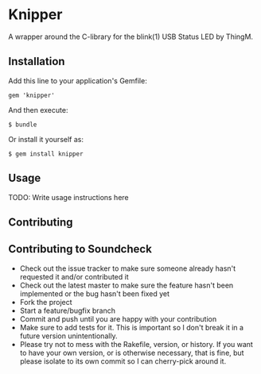 # Knipper

A wrapper around the C-library for the blink(1) USB Status LED by ThingM. 

## Installation

Add this line to your application's Gemfile:

    gem 'knipper'

And then execute:

    $ bundle

Or install it yourself as:

    $ gem install knipper

## Usage

TODO: Write usage instructions here

## Contributing

## Contributing to Soundcheck
 
* Check out the issue tracker to make sure someone already hasn't requested it
  and/or contributed it
* Check out the latest master to make sure the feature hasn't been implemented
  or the bug hasn't been fixed yet
* Fork the project
* Start a feature/bugfix branch
* Commit and push until you are happy with your contribution
* Make sure to add tests for it. This is important so I don't break it in a
  future version unintentionally.
* Please try not to mess with the Rakefile, version, or history. If you want to
  have your own version, or is otherwise necessary, that is fine, but please
  isolate to its own commit so I can cherry-pick around it.